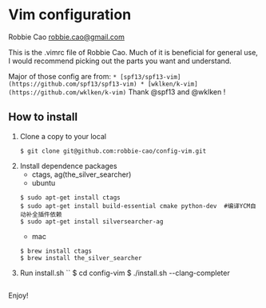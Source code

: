 # Vim configuration
Robbie Cao <robbie.cao@gmail.com>

This is the .vimrc file of Robbie Cao.
Much of it is beneficial for general use, I would recommend
picking out the parts you want and understand.

Major of those config are from:
    ```
    * [spf13/spf13-vim](https://github.com/spf13/spf13-vim)
    * [wklken/k-vim](https://github.com/wklken/k-vim)
    ```
Thank @spf13 and @wklken !

## How to install
1. Clone a copy to your local
    ````
    $ git clone git@github.com:robbie-cao/config-vim.git
    ```` 
2. Install dependence packages
    - ctags, ag(the_silver_searcher)
    - ubuntu
    ```
    $ sudo apt-get install ctags
    $ sudo apt-get install build-essential cmake python-dev  #编译YCM自动补全插件依赖
    $ sudo apt-get install silversearcher-ag
    ```
    - mac
    ```
    $ brew install ctags
    $ brew install the_silver_searcher
    ```
3. Run install.sh
    ``
    $ cd config-vim
    $ ./install.sh --clang-completer
    ```

Enjoy!
